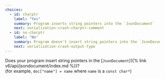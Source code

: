 ```yaml
---
choices:
  - id: charptr
    label: "Yes"
    summary: Program inserts string pointers into the `JsonDocument`
    next: serialization-crash-charptr-comment
  - id: no-charptr
    label: "No"
    summary: Program doesn't insert string pointers into the `JsonDocument`
    next: serialization-crash-output-type
---
```


Does your program insert string pointers in the [`JsonDocument`]({% link v6/api/jsondocument/index.md %})?  
(for example, `doc["name"] = name` where `name` is a `const char*`)